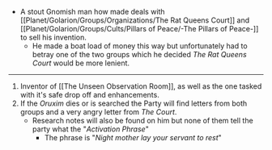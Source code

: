 - A stout Gnomish man how made deals with [[Planet/Golarion/Groups/Organizations/The Rat Queens Court]] and [[Planet/Golarion/Groups/Cults/Pillars of Peace/-The Pillars of Peace-]] to sell his invention.
	- He made a boat load of money this way but unfortunately had to betray one of the two groups which he decided *The Rat Queens Court* would be more lenient. 

---
1. Inventor of [[The Unseen Observation Room]], as well as the one tasked with it's safe drop off and enhancements.
2. If the *Oruxim* dies or is searched the Party will find letters from both groups and a very angry letter from *The Court*.
	- Research notes will also be found on him but none of them tell the party what the "*Activation Phrase*"
		- The phrase is "*Night mother lay your servant to rest*"
